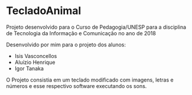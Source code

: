 # TecladoAnimal
Projeto desenvolvido para o Curso de Pedagogia/UNESP para a disciplina de Tecnologia da Informação e Comunicação no ano de 2018

Desenvolvido por mim para o projeto dos alunos:
- Isis Vasconcellos
- Aluízio Henrique
- Igor Tanaka

O Projeto consistia em um teclado modificado com imagens, letras e números e esse respectivo software executando os sons.

